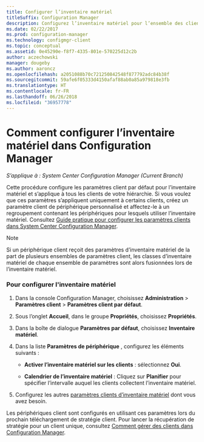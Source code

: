 ```yaml
---
title: Configurer l’inventaire matériel
titleSuffix: Configuration Manager
description: Configurez l’inventaire matériel pour l’ensemble des clients ou pour un regroupement dans System Center Configuration Manager.
ms.date: 02/22/2017
ms.prod: configuration-manager
ms.technology: configmgr-client
ms.topic: conceptual
ms.assetid: 0e45290e-f8f7-4335-801e-570225d12c2b
author: aczechowski
manager: dougeby
ms.author: aaroncz
ms.openlocfilehash: a2051088b70c721250842548f877792adc84b38f
ms.sourcegitcommit: 59afe6f05333d4150afaf88ab0a85a979818e3fb
ms.translationtype: HT
ms.contentlocale: fr-FR
ms.lasthandoff: 06/26/2018
ms.locfileid: "36957778"
---
```

# <a name="how-to-configure-hardware-inventory-in-system-center-configuration-manager"></a>Comment configurer l’inventaire matériel dans Configuration Manager

*S’applique à : System Center Configuration Manager (Current Branch)*

Cette procédure configure les paramètres client par défaut pour l’inventaire matériel et s’applique à tous les clients de votre hiérarchie. Si vous voulez que ces paramètres s’appliquent uniquement à certains clients, créez un paramètre client de périphérique personnalisé et affectez-le à un regroupement contenant les périphériques pour lesquels utiliser l’inventaire matériel. Consultez [Guide pratique pour configurer les paramètres clients dans System Center Configuration Manager](../../../../core/clients/deploy/configure-client-settings.md).  

> [!NOTE]  
>  Si un périphérique client reçoit des paramètres d’inventaire matériel de la part de plusieurs ensembles de paramètres client, les classes d’inventaire matériel de chaque ensemble de paramètres sont alors fusionnées lors de l’inventaire matériel.  

### <a name="to-configure-hardware-inventory"></a>Pour configurer l'inventaire matériel  

1.  Dans la console Configuration Manager, choisissez **Administration** > **Paramètres client** > **Paramètres client par défaut**.  

4.  Sous l’onglet **Accueil**, dans le groupe **Propriétés**, choisissez **Propriétés**.  

5.  Dans la boîte de dialogue **Paramètres par défaut**, choisissez **Inventaire matériel**.  

6.  Dans la liste **Paramètres de périphérique** , configurez les éléments suivants :  

    -   **Activer l’inventaire matériel sur les clients** : sélectionnez **Oui**.  

    -   **Calendrier de l’inventaire matériel** : Cliquez sur **Planifier** pour spécifier l’intervalle auquel les clients collectent l’inventaire matériel.  

7.  Configurez les autres [paramètres clients d’inventaire matériel](../../../../core/clients/deploy/about-client-settings.md#hardware-inventory) dont vous avez besoin.  

Les périphériques client sont configurés en utilisant ces paramètres lors du prochain téléchargement de stratégie client. Pour lancer la récupération de stratégie pour un client unique, consultez [Comment gérer des clients dans Configuration Manager](../../../../core/clients/manage/manage-clients.md).  
